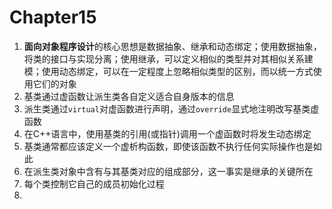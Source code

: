 # Chapter15

1. **面向对象程序设计**的核心思想是数据抽象、继承和动态绑定；使用数据抽象，将类的接口与实现分离；使用继承，可以定义相似的类型并对其相似关系建模；使用动态绑定，可以在一定程度上忽略相似类型的区别，而以统一方式使用它们的对象
2. 基类通过虚函数让派生类各自定义适合自身版本的信息
3. 派生类通过`virtual`对虚函数进行声明，通过`override`显式地注明改写基类虚函数
4. 在C++语言中，使用基类的引用(或指针)调用一个虚函数时将发生动态绑定
5. 基类通常都应该定义一个虚析构函数，即使该函数不执行任何实际操作也是如此
6. 在派生类对象中含有与其基类对应的组成部分，这一事实是继承的关键所在
7. 每个类控制它自己的成员初始化过程
8. 